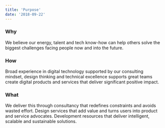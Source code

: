 ```yaml
---
title: 'Purpose'
date: '2018-09-22'
---
```


### Why
We believe our energy, talent and tech know-how can help others solve the biggest challenges facing people now and into the future.

### How
Broad experience in digital technology supported by our consulting mindset, design thinking and technical excellence supports great teams create digital products and services that deliver significant positive impact.

### What
We deliver this through consultancy that redefines constraints and avoids wasted effort. Design services that add value and turns users into product and service advocates. Development resources that deliver intelligent, scalable and sustainable solutions.

